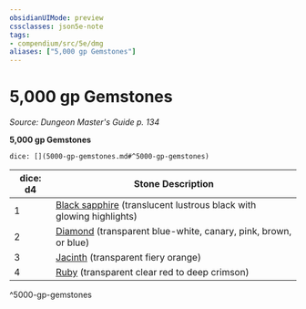 ```yaml
---
obsidianUIMode: preview
cssclasses: json5e-note
tags:
- compendium/src/5e/dmg
aliases: ["5,000 gp Gemstones"]
---
```

# 5,000 gp Gemstones
*Source: Dungeon Master's Guide p. 134* 

**5,000 gp Gemstones**

`dice: [](5000-gp-gemstones.md#^5000-gp-gemstones)`

| dice: d4 | Stone Description |
|----------|-------------------|
| 1 | [Black sapphire](Mechanics/items/black-sapphire.md) (translucent lustrous black with glowing highlights) |
| 2 | [Diamond](Mechanics/items/diamond.md) (transparent blue-white, canary, pink, brown, or blue) |
| 3 | [Jacinth](Mechanics/items/jacinth.md) (transparent fiery orange) |
| 4 | [Ruby](Mechanics/items/ruby.md) (transparent clear red to deep crimson) |
^5000-gp-gemstones